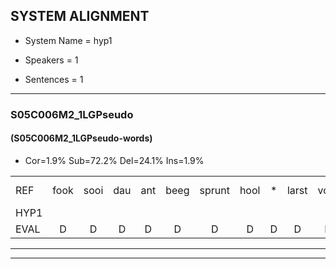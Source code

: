 
## SYSTEM ALIGNMENT

- System Name = hyp1

- Speakers = 1

- Sentences = 1

---

### S05C006M2_1LGPseudo

#### (S05C006M2_1LGPseudo-words)

- Cor=1.9%	Sub=72.2%	Del=24.1%	Ins=1.9%

|  |  |  |  |  |  |  |  |  |  |  |  |  |  |  |  |  |  |  |  |  |  |  |  |  |  |  |  |  |  |  |  |  |  |  |  |  |  |  |  |  |  |  |  |  |  |  |  |  |  |  |  |  |  |  |
|:--- |:---:|:---:|:---:|:---:|:---:|:---:|:---:|:---:|:---:|:---:|:---:|:---:|:---:|:---:|:---:|:---:|:---:|:---:|:---:|:---:|:---:|:---:|:---:|:---:|:---:|:---:|:---:|:---:|:---:|:---:|:---:|:---:|:---:|:---:|:---:|:---:|:---:|:---:|:---:|:---:|:---:|:---:|:---:|:---:|:---:|:---:|:---:|:---:|:---:|:---:|:---:|:---:|:---:|:---:|
| REF | fook | sooi | dau | ant | beeg | sprunt | hool | * | larst | vout | *(zwaai) | zwoei | fam | rachts | vaap | sprieuw | keng | * | * | swoers | doer | plirt | jien | blard | guul | hoekt | neeuw*(nieuw) | noork | vid*(vind) | zans*(zak) | leum | haans | spaai | * | sjalt | * | heik | * | sank |  | roen | * | frijk | eem | * | schard | grek | dron*(door) | *(doorn) | * | * | snaaf | stuid | * |
| HYP1 |  |  |  |  |  |  |  |  |  |  |  |  |  | vok | o | d | alt | be | spu | noemt | go | o | hagest | fout | fe | s | van | acut | v | sif | gen | d | e | taal | efit | le | ho | kt | sank | en | hart | spe | spl | j | lat | hik | an | hvo | varek | uh | rd | r | dodorn | n |
| EVAL | D | D | D | D | D | D | D | D | D | D | D | D | D | S | S | S | S | S | S | S | S | S | S | S | S | S | S | S | S | S | S | S | S | S | S | S | S | S |  | I | S | S | S | S | S | S | S | S | S | S | S | S | S | S |
---

---
